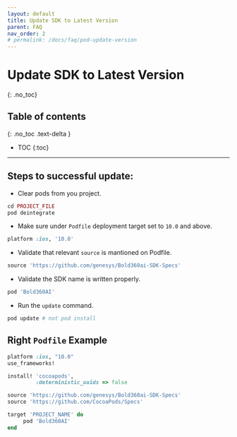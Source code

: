 ```yaml
---
layout: default
title: Update SDK to Latest Version
parent: FAQ
nav_order: 2
# permalink: /docs/faq/pod-update-version
---
```


# Update SDK to Latest Version
{: .no_toc}

## Table of contents
{: .no_toc .text-delta }

- TOC
{:toc}

---

## Steps to successful update:

* Clear pods from you project.

```ruby
cd PROJECT_FILE
pod deintegrate
```

* Make sure under `Podfile` deployment target set to `10.0` and above.

```ruby
platform :ios, '10.0'
```

* Validate that relevant `source` is mantioned on Podfile.

```ruby
source 'https://github.com/genesys/Bold360ai-SDK-Specs'
```

* Validate the SDK name is written properly.

```ruby
pod 'Bold360AI'
```

* Run the `update` command.

```ruby
pod update # not pod install
```

## Right `Podfile` Example

```ruby
platform :ios, "10.0"
use_frameworks!

install! 'cocoapods',
         :deterministic_uuids => false

source 'https://github.com/genesys/Bold360ai-SDK-Specs'
source 'https://github.com/CocoaPods/Specs'

target 'PROJECT_NAME' do
     pod 'Bold360AI'
end
```
